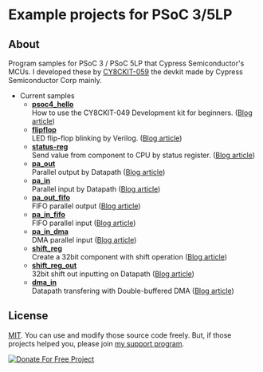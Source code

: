# Example projects for PSoC 3/5LP

## About
Program samples for PSoC 3 / PSoC 5LP that Cypress Semiconductor's MCUs. I developed these by [CY8CKIT-059](https://www.cypress.com/documentation/development-kitsboards/cy8ckit-059-psoc-5lp-prototyping-kit-onboard-programmer-and) the devkit made by Cypress Semiconductor Corp mainly.

- Current samples
	- **[psoc4_hello](/../../tree/master/psoc4_hello)**<br>How to use the CY8CKIT-049 Development kit for beginners. ([Blog article](https://www.tnksoft.com/blog/?p=7112&lang=en))
	- **[flipflop](/../../tree/master/flipflop)**<br>LED flip-flop blinking by Verilog.  ([Blog article](https://www.tnksoft.com/blog/?p=7120&lang=en))
	- **[status-reg](/../../tree/master/status_reg)**<br>Send value from component to CPU by status register. ([Blog article](https://www.tnksoft.com/blog/?p=7102&lang=en))
	- **[pa_out](/../../tree/master/pa_out)**<br>Parallel output by Datapath ([Blog article](https://www.tnksoft.com/blog/?p=7166&lang=en))
	- **[pa_in](/../../tree/master/pa_in)**<br>Parallel input by Datapath ([Blog article](https://www.tnksoft.com/blog/?p=7184&lang=en))
	- **[pa_out_fifo](/../../tree/master/pa_out_fifo)**<br>FIFO parallel output ([Blog article](https://www.tnksoft.com/blog/?p=7199&lang=en))
	- **[pa_in_fifo](/../../tree/master/pa_in_fifo)**<br>FIFO parallel input ([Blog article](https://www.tnksoft.com/blog/?p=7199&lang=en))
	- **[pa_in_dma](/../../tree/master/pa_in_dma)**<br>DMA parallel input ([Blog article](https://www.tnksoft.com/blog/?p=7215&lang=en))
	- **[shift_reg](/../../tree/master/shift_reg)**<br>Create a 32bit component with shift operation ([Blog article](https://www.tnksoft.com/blog/?p=7229&lang=en))
	- **[shift_reg_out](/../../tree/master/shift_reg_out)**<br>32bit shift out inputting on Datapath ([Blog article](https://www.tnksoft.com/blog/?p=7241&lang=en))
	- **[dma_in](/../../tree/master/dma_in)**<br>Datapath transfering with Double-buffered DMA ([Blog article](https://www.tnksoft.com/blog/?p=7247&lang=en))


## License
[MIT](https://tldrlegal.com/license/mit-license). You can use and modify those source code freely. But, if those projects helped you, please join [my support program](https://www.tnksoft.com/donate/?lang=en).

[![Donate For Free Project](https://www.tnksoft.com/donate/donate.svg "Donate For Free Project")](https://www.tnksoft.com/donate/?lang=en)

